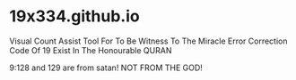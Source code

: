 # 19x334.github.io
Visual Count Assist Tool For To Be Witness To The Miracle Error Correction Code Of 19 Exist In The Honourable QURAN

9:128 and 129 are from satan!  NOT FROM THE GOD!
